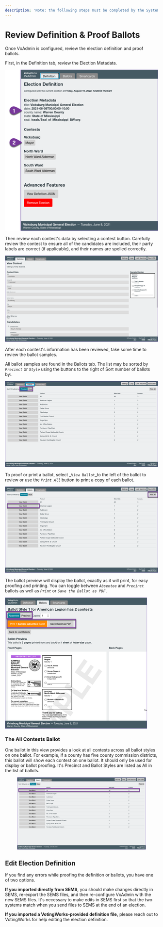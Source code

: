 ```yaml
---
description: 'Note: the following steps must be completed by the System Administrator.'
---
```


# Review Definition & Proof Ballots

Once VxAdmin is configured, review the election definition and proof ballots.&#x20;

First, in the Definition tab, review the Election Metadata.

![](<../.gitbook/assets/VxAdmin - Definition tab review.png>)

Then review each contest's data by selecting a contest button. Carefully review the contest to ensure all of the candidates are included, their party labels are correct (if applicable), and their names are spelled correctly.

![](<../.gitbook/assets/image (163).png>)

After each contest's information has been reviewed, take some time to review the ballot samples.

All ballot samples are found in the Ballots tab. The list may be sorted by _`Precinct`_ or _`Style`_ using the buttons to the right of Sort number of ballots by:.

![](<../.gitbook/assets/image (225).png>)

To proof or print a ballot, select _`View Ballot`_to the left of the ballot to review or use the _`Print All`_ button to print a copy of each ballot.

![View Ballot to display a ballot for review or Print All to print each ballot for review](<../.gitbook/assets/image (229).png>)

The ballot preview will display the ballot, exactly as it will print, for easy proofing and printing. You can toggle between _`Absentee`_ and _`Precinct`_ ballots as well as _`Print`_ or _`Save the Ballot as PDF.`_

![Toggle between Absentee and Precinct, Print of Save the Ballot](<../.gitbook/assets/image (243).png>)

### The All Contests Ballot

One ballot in this view provides a look at all contests across all ballot styles on one ballot. For example, if a county has five county commission districts, this ballot will show each contest on one ballot.  It should only be used for display or ballot proofing. It's Precinct and Ballot Styles are listed as All in the list of ballots.

<figure><img src="../.gitbook/assets/image (59).png" alt=""><figcaption></figcaption></figure>

## Edit Election Definition

If you find any errors while proofing the definition or ballots, you have one of two options.

**If you imported directly from SEMS,** you should make changes directly in SEMS, re-export the SEMS files, and then re-configure VxAdmin with the new SEMS files. It's necessary to make edits in SEMS first so that the two systems match when you send files to SEMS at the end of an election.

**If you imported a VotingWorks-provided definition file,** please reach out to VotingWorks for help editing the election definition.
